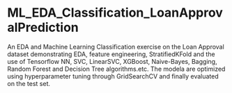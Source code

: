 # ML_EDA_Classification_LoanApprovalPrediction
An EDA and Machine Learning Classification exercise on the Loan Approval dataset demonstrating EDA, feature engineering, StratifiedKFold and the use of Tensorflow NN, SVC, LinearSVC, XGBoost, Naive-Bayes, Bagging, Random Forest and Decision Tree algorithms.etc. The modela are optimized using hyperparameter tuning through GridSearchCV and finally evaluated on the test set.
